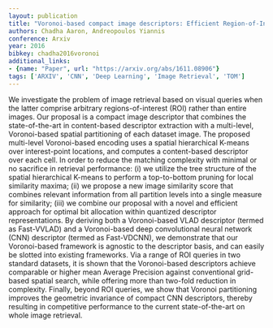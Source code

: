 ```yaml
---
layout: publication
title: "Voronoi-based compact image descriptors: Efficient Region-of-Interest retrieval with VLAD and deep-learning-based descriptors"
authors: Chadha Aaron, Andreopoulos Yiannis
conference: Arxiv
year: 2016
bibkey: chadha2016voronoi
additional_links:
- {name: "Paper", url: "https://arxiv.org/abs/1611.08906"}
tags: ['ARXIV', 'CNN', 'Deep Learning', 'Image Retrieval', 'TOM']
---
```

We investigate the problem of image retrieval based on visual queries when the latter comprise arbitrary regions-of-interest (ROI) rather than entire images. Our proposal is a compact image descriptor that combines the state-of-the-art in content-based descriptor extraction with a multi-level, Voronoi-based spatial partitioning of each dataset image. The proposed multi-level Voronoi-based encoding uses a spatial hierarchical K-means over interest-point locations, and computes a content-based descriptor over each cell. In order to reduce the matching complexity with minimal or no sacrifice in retrieval performance: (i) we utilize the tree structure of the spatial hierarchical K-means to perform a top-to-bottom pruning for local similarity maxima; (ii) we propose a new image similarity score that combines relevant information from all partition levels into a single measure for similarity; (iii) we combine our proposal with a novel and efficient approach for optimal bit allocation within quantized descriptor representations. By deriving both a Voronoi-based VLAD descriptor (termed as Fast-VVLAD) and a Voronoi-based deep convolutional neural network (CNN) descriptor (termed as Fast-VDCNN), we demonstrate that our Voronoi-based framework is agnostic to the descriptor basis, and can easily be slotted into existing frameworks. Via a range of ROI queries in two standard datasets, it is shown that the Voronoi-based descriptors achieve comparable or higher mean Average Precision against conventional grid-based spatial search, while offering more than two-fold reduction in complexity. Finally, beyond ROI queries, we show that Voronoi partitioning improves the geometric invariance of compact CNN descriptors, thereby resulting in competitive performance to the current state-of-the-art on whole image retrieval.
